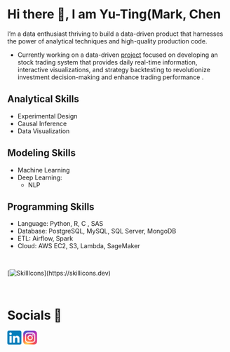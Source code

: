 # Hi there 👋, I am Yu-Ting(Mark, Chen

I’m a data enthusiast thriving to build a data-driven product that harnesses the power of analytical techniques and high-quality production code.

* Currently working on a data-driven [project](https://github.com/yuting1214/Financial_proj) focused on developing an stock trading system that provides daily real-time information, interactive visualizations, and strategy backtesting to revolutionize investment decision-making and enhance trading performance .

## Analytical Skills
* Experimental Design
* Causal Inference
* Data Visualization

## Modeling Skills
* Machine Learning
* Deep Learning:
  * NLP
  
## Programming Skills
* Language: Python, R, C , SAS
* Database: PostgreSQL, MySQL, SQL Server, MongoDB
* ETL: Airflow, Spark
* Cloud: AWS EC2, S3, Lambda, SageMaker

<br/>

[![SkillIcons](https://skillicons.dev/icons?i=py,r,bash,mysql,postgres,mongodb,aws,flask,docker,github,heroku,latex,md,vscode,)](https://skillicons.dev)

<br/>

# Socials 📝

[<img alt="mark_chen | LinkedIn" height="32px" src="icons/LinkedIn.svg"/>][linkedin]
[<img alt="mark_chen | Instagram" height="32px" src="icons/Instagram.svg" />][instagram]

[instagram]: https://www.instagram.com/yuting_ya/
[linkedin]: https://www.linkedin.com/in/yu-ting-chen/

